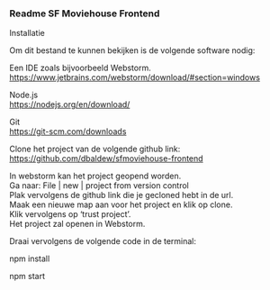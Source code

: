 ### Readme SF Moviehouse Frontend

Installatie

Om dit bestand te  kunnen bekijken is de volgende software nodig:

Een IDE zoals bijvoorbeeld Webstorm.  
https://www.jetbrains.com/webstorm/download/#section=windows

Node.js  
https://nodejs.org/en/download/

Git  
https://git-scm.com/downloads

Clone het project van de volgende github link:  
https://github.com/dbaldew/sfmoviehouse-frontend


In webstorm kan het project geopend worden.   
Ga naar: File | new | project from  version control  
Plak vervolgens de github link die je gecloned hebt in de url.   
Maak een nieuwe map aan voor het project en klik op clone.   
Klik vervolgens op ‘trust project’.   
Het project zal openen in Webstorm.

Draai vervolgens de volgende code in de terminal:

npm install

npm start
